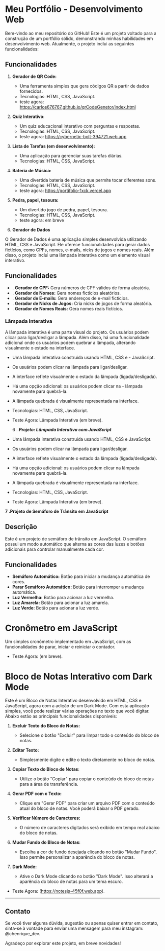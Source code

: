 # Meu Portfólio - Desenvolvimento Web

Bem-vindo ao meu repositório do GitHub! Este é um projeto voltado para a construção de um portfólio sólido, demonstrando minhas habilidades em desenvolvimento web. Atualmente, o projeto inclui as seguintes funcionalidades:

## Funcionalidades

1. **Gerador de QR Code:**
   - Uma ferramenta simples que gera códigos QR a partir de dados fornecidos.
   - Tecnologias: HTML, CSS, JavaScript.
   - teste agora: https://carlos676767.github.io/qrCodeGenetor/index.html

2. **Quiz Interativo:**
   - Um quiz educacional interativo com perguntas e respostas.
   - Tecnologias: HTML, CSS, JavaScript.
   -  teste agora: https://cybernetic-bolt-394721.web.app

3. **Lista de Tarefas (em desenvolvimento):**
   - Uma aplicação para gerenciar suas tarefas diárias.
   - Tecnologias: HTML, CSS, JavaScript.

4. **Bateria de Música:**
   - Uma divertida bateria de música que permite tocar diferentes sons.
   - Tecnologias: HTML, CSS, JavaScript.
   - teste agora: https://portifolio-1xck.vercel.app


5. **Pedra, papel, tesoura:**
   - Um divertido jogo de pedra, papel, tesoura.
   - Tecnologias: HTML, CSS, JavaScript.
   - teste agora: em breve


 6. **Gerador de Dados**


O Gerador de Dados é uma aplicação simples desenvolvida utilizando HTML, CSS e JavaScript. Ele oferece funcionalidades para gerar dados fictícios, como CPFs, nomes, e-mails, nicks de jogos e nomes reais. Além disso, o projeto inclui uma lâmpada interativa como um elemento visual interativo.

## Funcionalidades
- . **Gerador de CPF:** Gera números de CPF válidos de forma aleatória.
- . **Gerador de Nomes:** Gera nomes fictícios aleatórios.
- . **Gerador de E-mails:** Gera endereços de e-mail fictícios.
- . **Gerador de Nicks de Jogos:** Cria nicks de jogos de forma aleatória.
- . **Gerador de Nomes Reais:** Gera nomes reais fictícios.

### Lâmpada Interativa
A lâmpada interativa é uma parte visual do projeto. Os usuários podem clicar para ligar/desligar a lâmpada. Além disso, há uma funcionalidade adicional onde os usuários podem quebrar a lâmpada, alterando visualmente o estado na interface.

- Uma lâmpada interativa construída usando HTML, CSS e - JavaScript.
- Os usuários podem clicar na lâmpada para ligar/desligar.
- A interface reflete visualmente o estado da lâmpada (ligada/desligada).
- Há uma opção adicional: os usuários podem clicar na - lâmpada novamente para quebrá-la.
- A lâmpada quebrada é visualmente representada na interface.
- Tecnologias: HTML, CSS, JavaScript.
- Teste Agora: Lâmpada Interativa (em breve).



  6 . ***Projeto: Lâmpada Interativa com JavaScript***
- Uma lâmpada interativa construída usando HTML, CSS e JavaScript.
- Os usuários podem clicar na lâmpada para ligar/desligar.
- A interface reflete visualmente o estado da lâmpada (ligada/desligada).
- Há uma opção adicional: os usuários podem clicar na lâmpada novamente para quebrá-la.
- A lâmpada quebrada é visualmente representada na interface.
- Tecnologias: HTML, CSS, JavaScript.
- Teste Agora: Lâmpada Interativa (em breve).



 **7 .Projeto de Semáforo de Trânsito em JavaScript** 

## Descrição
Este é um projeto de semáforo de trânsito em JavaScript. O semáforo possui um modo automático que alterna as cores das luzes e botões adicionais para controlar manualmente cada cor.

## Funcionalidades
- **Semáforo Automático:** Botão para iniciar a mudança automática de cores.
- **Parar Semáforo Automático:** Botão para interromper a mudança automática.
- **Luz Vermelha:** Botão para acionar a luz vermelha.
- **Luz Amarela:** Botão para acionar a luz amarela.
- **Luz Verde:** Botão para acionar a luz verde.

 # Cronômetro em JavaScript

Um simples cronômetro implementado em JavaScript, com as funcionalidades de parar, iniciar e reiniciar o contador.
- Teste Agora:  (em breve).



# Bloco de Notas Interativo com Dark Mode

Este é um Bloco de Notas Interativo desenvolvido em HTML, CSS e JavaScript, agora com a adição de um Dark Mode. Com esta aplicação simples, você pode realizar várias operações no texto que você digitar. Abaixo estão as principais funcionalidades disponíveis:

1. **Excluir Texto do Bloco de Notas:**
   - Selecione o botão "Excluir" para limpar todo o conteúdo do bloco de notas.

2. **Editar Texto:**
   - Simplesmente digite e edite o texto diretamente no bloco de notas.

3. **Copiar Texto do Bloco de Notas:**
   - Utilize o botão "Copiar" para copiar o conteúdo do bloco de notas para a área de transferência.

4. **Gerar PDF com o Texto:**
   - Clique em "Gerar PDF" para criar um arquivo PDF com o conteúdo atual do bloco de notas. Você poderá baixar o PDF gerado.

5. **Verificar Número de Caracteres:**
   - O número de caracteres digitados será exibido em tempo real abaixo do bloco de notas.

6. **Mudar Fundo do Bloco de Notas:**
   - Escolha a cor de fundo desejada clicando no botão "Mudar Fundo". Isso permite personalizar a aparência do bloco de notas.

7. **Dark Mode:**
   - Ative o Dark Mode clicando no botão "Dark Mode". Isso alterará a aparência do bloco de notas para um tema escuro.
- Teste Agora:  (https://notesjs-45f0f.web.app).

---

## Contato

Se você tiver alguma dúvida, sugestão ou apenas quiser entrar em contato, sinta-se à vontade para enviar uma mensagem para meu instagram: @chenrique_dev.

Agradeço por explorar este projeto, em breve novidades!


